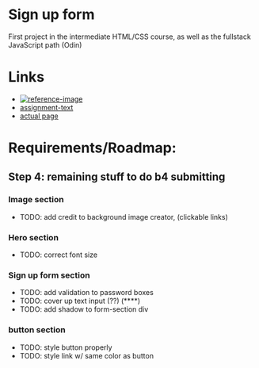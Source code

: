 # Sign up form

First project in the intermediate HTML/CSS course, as well as the fullstack JavaScript path (Odin)

# Links

- [![reference-image](https://cdn.statically.io/gh/TheOdinProject/curriculum/5f37d43908ef92499e95a9b90fc3cc291a95014c/html_css/project-sign-up-form/sign-up-form.png)](https://cdn.statically.io/)
- [assignment-text](https://www.theodinproject.com/lessons/node-path-intermediate-html-and-css-sign-up-form)
- [actual page](https://sjursaa.github.io/odin-sign-up-form)

# Requirements/Roadmap:

## Step 4: remaining stuff to do b4 submitting

### Image section

- TODO: add credit to background image creator, (clickable links)

### Hero section

- TODO: correct font size

### Sign up form section

- TODO: add validation to password boxes
- TODO: cover up text input (??) (\*\*\*\*)
- TODO: add shadow to form-section div

### button section

- TODO: style button properly
- TODO: style link w/ same color as button

